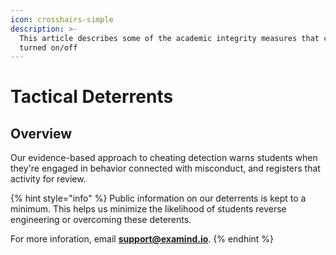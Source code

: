 ```yaml
---
icon: crosshairs-simple
description: >-
  This article describes some of the academic integrity measures that can be
  turned on/off
---
```


# Tactical Deterrents

## Overview

Our evidence-based approach to cheating detection warns students when they're engaged in behavior connected with misconduct, and registers that activity for review.

{% hint style="info" %}
Public information on our deterrents is kept to a minimum. This helps us minimize the likelihood of students reverse engineering or overcoming these deterents.

For more inforation, email [**support@examind.io**](mailto:support@examind.io).
{% endhint %}
